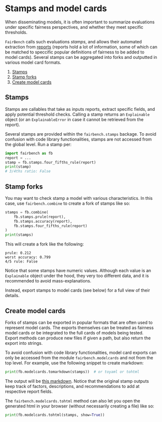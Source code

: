 # Stamps and model cards

When disseminating models, it is often important to summarize
evaluations under specific fairness perspectives, and whether
they meet specific thresholds. 

`FairBench` calls such evaluations *stamps*, and allows their
automated extraction from [reports](reports.md) (reports hold a lot of 
information, some of which can be matched to speccific popular
definitions of fairness to be added to model cards). Several
stamps can be aggregated into forks 
and outputted in various model card formats.

1. [Stamps](#stamps)
2. [Stamp forks](#stamp-forks)
3. [Create model cards](#create-model-cards)


## Stamps
Stamps are callables that take as inputs reports,
extract specific fields, and apply potential threshold
checks. Calling a stamp returns an `Explainable` object
(or an `ExplainableError` in case it cannot be retrieved
from the report).

Several stamps are provided within the `fairbench.stamps`
backage. To avoid confusion with code library functionalities,
stamps are not accessed from the global level. Run
a stamp per:

```python
import fairbench as fb
report = ...
stamp = fb.stamps.four_fifths_rule(report)
print(stamp)
# 3/4ths ratio: False
```

## Stamp forks
You may want to check stamp a model with various characteristics.
In this case, use `fairbench.combine` to create a fork of stamps
like so:

```python
stamps = fb.combine(
    fb.stamps.prule(report),
    fb.stamps.accuracy(report),
    fb.stamps.four_fifths_rule(report)
)
print(stamps)
```

This will create a fork like the following:

```
prule: 0.212
worst accuracy: 0.799
4/5 rule: False
```

Notice that some stamps have numeric values.
Although each value is an `Explainable` object
under the hood, they very too different data,
and it is recommended to avoid mass-explanations.

Instead, export stamps to model cards (see below)
for a full view of their details.

## Create model cards
Forks of stamps can be exported in popular formats 
that are often used to represent model cards. The
exports themselves can be treated as fairness model
cards or be integrated to the full cards of models
being tested. Export methods can produce new 
files if given a path, but also return the export
into strings.

To avoid confusion with code library functionalities,
model card exports can only be accessed from 
the module `fairbench.modelcards` and not from the
top level. For example, use the following snippet to
create markdown:

```python
print(fb.modelcards.tomarkdown(stamps))  # or toyaml or tohtml
```

The output will be [this markdown](../images/example_modelcard.md).
Notice that the original stamp outputs keep track of factors,
descriptions, and recommendations to add at respective report 
fields.

The `fairbench.modelcards.tohtml` method can also let you open
the generated html in your browser (without necessarily 
creating a file) like so:

```python
print(fb.modelcards.tohtml(stamps, show=True))
```
